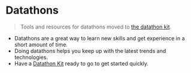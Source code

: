# Datathons

> Tools and resources for datathons moved to [the datathon kit](https://github.com/davidgasquez/datathon-kit).

- Datathons are a great way to learn new skills and get experience in a short amount of time.
- Doing datathons helps you keep up with the latest trends and technologies.
- Have a [Datathon Kit](https://github.com/davidgasquez/datathon-kit) ready to go to get started quickly.
